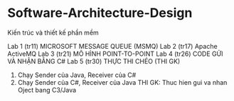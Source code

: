 # Software-Architecture-Design
Kiến trúc và thiết kế phần mềm

Lab 1 (tr11) MICROSOFT MESSAGE QUEUE (MSMQ)
Lab 2 (tr17) Apache ActiveMQ
Lab 3 (tr21) MÔ HÌNH POINT-TO-POINT
Lab 4 (tr26) CODE GỬI VÀ NHẬN BẰNG C#
Lab 5 (tr30) THỰC THI CHÉO (THI GK)
1. Chạy Sender của Java, Receiver của C#
2. Chạy Sender của C#, Receiver của Java
THI GK: Thuc hien gui va nhan Oject bang C3/Java
